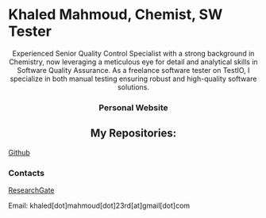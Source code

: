 <h1>Khaled Mahmoud, Chemist, SW Tester</h1>
<p align="center">Experienced Senior Quality Control Specialist with a strong background in Chemistry, now leveraging a meticulous eye for detail and analytical skills in Software Quality Assurance. As a freelance software tester on TestIO, I specialize in both manual testing ensuring robust and high-quality software solutions.</p>
<h3 align="center">Personal Website</h3>
<h2 align="center"> My Repositories:</h2>
<a href="https://github.com/KhaledMahm0vd" target="_blank">Github</a>
<h3 align="left">Contacts</h3>
<a href="https://www.researchgate.net/profile/Khaled-Mahmoud-54" target="_blank">ResearchGate</a>
<p> Email: khaled[dot]mahmoud[dot]23rd[at]gmail[dot]com
